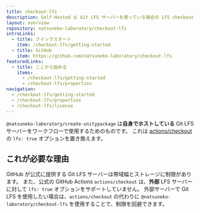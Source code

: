 ```yaml
---
title: checkout-lfs
description: Self-Hosted な Git LFS サーバーを使っている場合の LFS checkout を提供する GitHub Actions
layout: overview
repository: natsuneko-laboratory/checkout-lfs
introLinks:
  - title: クイックスタート
    item: /checkout-lfs/getting-started
  - title: GitHub
    item: https://github.com/natsuneko-laboratory/checkout-lfs
featuredLinks:
  - title: ここから始める
    items:
      - /checkout-lfs/getting-started
      - /checkout-lfs/properties
navigation:
  - /checkout-lfs/getting-started
  - /checkout-lfs/properties
  - /checkout-lfs/license
---
```


`@natsuneko-laboratory/create-unitypackage` は**自身でホストしている** Git LFS サーバーをワークフローで使用するためのものです。
これは [actions/checkout](https://github.com/actions/checkout) の `lfs: true` オプションを置き換えます。

## これが必要な理由

GitHub が公式に提供する Git LFS サーバーは帯域幅とストレージに制限があります。
また、公式の GitHub Actions `actions/checkout` は、**外部** LFS サーバーに対して `lfs: true` オプションをサポートしていません。
外部サーバーで Git LFS を使用したい場合は、`actions/checkout` の代わりに `@natsuneko-laboratory/checkout-lfs` を使用することで、制限を回避できます。
